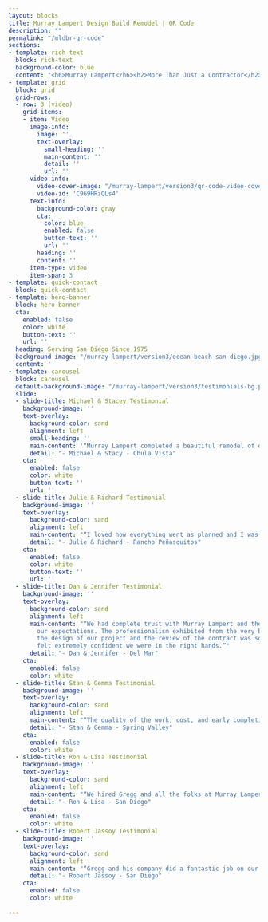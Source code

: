 ```yaml
---
layout: blocks
title: Murray Lampert Design Build Remodel | QR Code
description: ""
permalink: "/mldbr-qr-code"
sections:
- template: rich-text
  block: rich-text
  background-color: blue
  content: "<h6>Murray Lampert</h6><h2>More Than Just a Contractor</h2>"
- template: grid
  block: grid
  grid-rows:
  - row: 3 (video)
    grid-items:
    - item: Video
      image-info:
        image: ''
        text-overlay:
          small-heading: ''
          main-content: ''
          detail: ''
          url: ''
      video-info:
        video-cover-image: "/murray-lampert/version3/qr-code-video-cover.png"
        video-id: 'C969HRzQLs4'
      text-info:
        background-color: gray
        cta:
          color: blue
          enabled: false
          button-text: ''
          url: ''
        heading: ''
        content: ''
      item-type: video
      item-span: 3
- template: quick-contact
  block: quick-contact
- template: hero-banner
  block: hero-banner
  cta:
    enabled: false
    color: white
    button-text: ''
    url: ''
  heading: Serving San Diego Since 1975
  background-image: "/murray-lampert/version3/ocean-beach-san-diego.jpg"
  content: ''
- template: carousel
  block: carousel
  default-background-image: "/murray-lampert/version3/testimonials-bg.png"
  slide:
  - slide-title: Michael & Stacey Testimonial
    background-image: ''
    text-overlay:
      background-color: sand
      alignment: left
      small-heading: ''
      main-content: '“Murray Lampert completed a beautiful remodel of our master bathroom. We were completely satisfied with the process from planning, execution, to completion. This was a total cradle to grave operation, with nothing left to follow up or complete at a later date. The team was outstanding and I would recommend them to anyone looking for work to be done on or in their home!”'
      detail: "- Michael & Stacy - Chula Vista"
    cta:
      enabled: false
      color: white
      button-text: ''
      url: ''
  - slide-title: Julie & Richard Testimonial
    background-image: ''
    text-overlay:
      background-color: sand
      alignment: left
      main-content: "“I loved how everything went as planned and I was well-informed, every step of the way. It was a plus to have my story and photos in the SD Union Tribune! Everyone was friendly, respectful and professional.”"
      detail: "- Julie & Richard - Rancho Peñasquitos"
    cta:
      enabled: false
      color: white
      button-text: ''
      url: ''
  - slide-title: Dan & Jennifer Testimonial
    background-image: ''
    text-overlay:
      background-color: sand
      alignment: left
      main-content: "“We had complete trust with Murray Lampert and they exceeded
        our expectations. The professionalism exhibited from the very beginning with
        the design of our project and the review of the contract was so thorough we
        felt extremely confident we were in the right hands.”"
      detail: "- Dan & Jennifer - Del Mar"
    cta:
      enabled: false
      color: white
  - slide-title: Stan & Gemma Testimonial
    background-image: ''
    text-overlay:
      background-color: sand
      alignment: left
      main-content: "“The quality of the work, cost, and early completion of the project makes us happy we choose Murray Lampert among the other contractors. The Murray Lampert team are great communicators, and they kept us informed throughout each phase of our project. We’ve received a lot of positive compliments on the quality and workmanship of the finished project.”"
      detail: "- Stan & Gemma - Spring Valley"
    cta:
      enabled: false
      color: white
  - slide-title: Ron & Lisa Testimonial
    background-image: ''
    text-overlay:
      background-color: sand
      alignment: left
      main-content: "“We hired Gregg and all the folks at Murray Lampert for our remodel and we were extremely pleased with their professionalism, communication, and quality of work. The design process was handled very well. Gregg and his team worked together to come up with plans that were practical and aesthetically pleasing without breaking the bank.”"
      detail: "- Ron & Lisa - San Diego"
    cta:
      enabled: false
      color: white
  - slide-title: Robert Jassoy Testimonial
    background-image: ''
    text-overlay:
      background-color: sand
      alignment: left
      main-content: "“Gregg and his company did a fantastic job on our home remodel! The work was extensive, including moving walls, building a second story, bathrooms, cabinets, HVAC, tile work, etc. Highly recommend!”"
      detail: "- Robert Jassoy - San Diego"
    cta:
      enabled: false
      color: white
      
---
```

